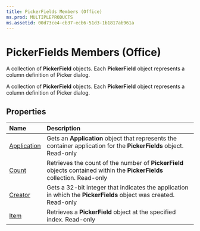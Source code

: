 ```yaml
---
title: PickerFields Members (Office)
ms.prod: MULTIPLEPRODUCTS
ms.assetid: 00d73ce4-cb37-ecb6-51d3-1b1817ab961a
---
```



# PickerFields Members (Office)
A collection of  **PickerField** objects. Each **PickerField** object represents a column definition of Picker dialog.

A collection of  **PickerField** objects. Each **PickerField** object represents a column definition of Picker dialog.


## Properties



|**Name**|**Description**|
|:-----|:-----|
|[Application](pickerfields-application-property-office.md)|Gets an  **Application** object that represents the container application for the **PickerFields** object. Read-only|
|[Count](pickerfields-count-property-office.md)|Retrieves the count of the number of  **PickerField** objects contained within the **PickerFields** collection. Read-only|
|[Creator](pickerfields-creator-property-office.md)|Gets a 32-bit integer that indicates the application in which the  **PickerFields** object was created. Read-only|
|[Item](pickerfields-item-property-office.md)|Retrieves a  **PickerField** object at the specified index. Read-only|

